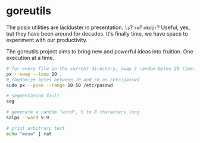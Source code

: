 
# goreutils

The posix utilities are lackluster in presentation. `ls`? `rm`? `mkdir`? Useful, yes, but they have been around for decades. It's finally time, we have space to experiment with our productivity.

The goreutils project aims to bring new and powerful ideas into fruition. One execution at a time.

```bash
# for every file in the current directory, swap 2 random bytes 20 times
px --swap --loop 20 .
# randomize bytes between 10 and 50 on /etc/passwd
sudo px --poke --range 10 50 /etc/passwd

# segmentation fault
seg

# generate a random "word", 5 to 8 characters long
salps --word 5:9

# print arbitrary text
echo "meow" | rat
```

